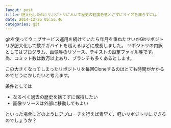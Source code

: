 ```yaml
---
layout: post
title: 肥大化したGitリポジトリにおいて歴史の粒度を落とさずにサイズを減らすには
date: 2014-12-25 05:56:46
categories: git
---
```

<p>gitを使ってウェブサービス運用を続けていたら年月を重ねたせいかGitリポジトリが肥大化して数ギガバイトを超えるほどに成長しました。
リポジトリの内訳としてはプログラム、画像等のリソース、テキストの設定ファイル等です。
尚、コミット数は数万以上あり、ブランチも多くあるとします。</p>

<p>この大きくなってしまったリポジトリを毎回Cloneするのはとても時間がかかるのでどうにかしたいと考えます。</p>

<p>条件としては</p>

<ul>
<li>なるべく過去の歴史を捨てずに保持したい</li>
<li>画像リソースは外部に移動してもよい</li>
</ul>

<p>といった場合にどのようにアプローチを行えば素早く、軽いリポジトリにできるのでしょうか？</p>
